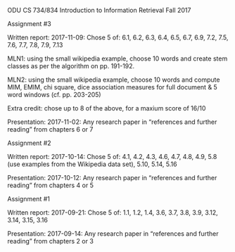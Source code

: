 ODU CS 734/834 Introduction to Information Retrieval 
Fall 2017

Assignment #3

Written report: 2017-11-09:
Chose 5 of: 
6.1, 6.2, 6.3, 6.4, 6.5, 6.7, 6.9, 7.2, 7.5, 7.6, 7.7, 7.8, 7.9, 7.13

MLN1: using the small wikipedia example, choose 10 words and create
stem classes as per the algorithm on pp. 191-192.

MLN2: using the small wikipedia example, choose 10 words and compute
MIM, EMIM, chi square, dice association measures for full document
& 5 word windows (cf. pp. 203-205)

Extra credit: chose up to 8 of the above, for a maxium score of 16/10

Presentation: 2017-11-02:
Any research paper in “references and further reading” from chapters 6 or 7

Assignment #2

Written report: 2017-10-14:
Chose 5 of: 4.1, 4.2, 4.3, 4.6, 4.7, 4.8, 4.9, 5.8 (use examples from the Wikipedia data set), 5.10, 5.14, 5.16

Presentation: 2017-10-12:
Any research paper in “references and further reading” from chapters 4 or 5

Assignment #1

Written report: 2017-09-21:
Chose 5 of: 1.1, 1.2, 1.4, 3.6, 3.7, 3.8, 3.9, 3.12, 3.14, 3.15, 3.16

Presentation: 2017-09-14:
Any research paper in “references and further reading” from chapters 2 or 3
